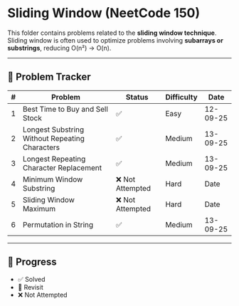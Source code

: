 # Sliding Window (NeetCode 150)

This folder contains problems related to the **sliding window technique**.  
Sliding window is often used to optimize problems involving **subarrays or substrings**, reducing O(n²) → O(n).

---

## 📌 Problem Tracker

| # | Problem | Status | Difficulty | Date     |
|---|---------|--------|------------|----------|
| 1 | Best Time to Buy and Sell Stock | ✅ | Easy | 12-09-25 |
| 2 | Longest Substring Without Repeating Characters | ✅ | Medium | 13-09-25 |
| 3 | Longest Repeating Character Replacement | ✅ | Medium | 13-09-25 |
| 4 | Minimum Window Substring | ❌ Not Attempted | Hard | Date     |
| 5 | Sliding Window Maximum | ❌ Not Attempted | Hard | Date     |
| 6 | Permutation in String | ✅ | Medium | 13-09-25 |

---

## 🔖 Progress
- ✅ Solved
- 🔄 Revisit
- ❌ Not Attempted